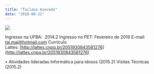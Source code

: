 ```yaml
---
title: "Tailana Azevedo"
date: "2018-08-22"
---
```


![](images/Tailana_380-300x300.jpg)

Ingresso na UFBA:  2014.2 Ingresso no PET: Fevereiro de 2016 E-mail: [tai.mai@hotmail.com](http://gmail.com/) Currículo Lattes: [http://lattes.cnpq.br/2051930843581276](http://lattes.cnpq.br/2051930843581276)

• Atividades lideradas Informática para idosos (2015.2) Visitas Técnicas (2015.2)

